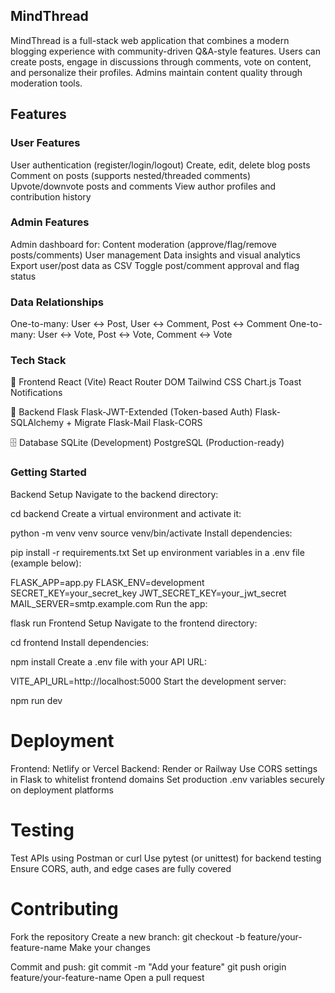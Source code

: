 ## MindThread
MindThread is a full-stack web application that combines a modern blogging experience with community-driven Q&A-style features. Users can create posts, engage in discussions through comments, vote on content, and personalize their profiles. Admins maintain content quality through moderation tools.

## Features
### User Features
User authentication (register/login/logout)
Create, edit, delete blog posts
Comment on posts (supports nested/threaded comments)
Upvote/downvote posts and comments
View author profiles and contribution history

### Admin Features
Admin dashboard for:
Content moderation (approve/flag/remove posts/comments)
User management
Data insights and visual analytics
Export user/post data as CSV
Toggle post/comment approval and flag status

### Data Relationships
One-to-many: User ↔ Post, User ↔ Comment, Post ↔ Comment
One-to-many: User ↔ Vote, Post ↔ Vote, Comment ↔ Vote

### Tech Stack
🔹 Frontend
React (Vite)
React Router DOM
Tailwind CSS
Chart.js
Toast Notifications

🔸 Backend
Flask
Flask-JWT-Extended (Token-based Auth)
Flask-SQLAlchemy + Migrate
Flask-Mail
Flask-CORS

🗄️ Database
SQLite (Development)
PostgreSQL (Production-ready)

### Getting Started
Backend Setup
Navigate to the backend directory:

cd backend
Create a virtual environment and activate it:

python -m venv venv
source venv/bin/activate
Install dependencies:

pip install -r requirements.txt
Set up environment variables in a .env file (example below):

FLASK_APP=app.py
FLASK_ENV=development
SECRET_KEY=your_secret_key
JWT_SECRET_KEY=your_jwt_secret
MAIL_SERVER=smtp.example.com
Run the app:

flask run
Frontend Setup
Navigate to the frontend directory:

cd frontend
Install dependencies:

npm install
Create a .env file with your API URL:

VITE_API_URL=http://localhost:5000
Start the development server:

npm run dev
# Deployment
Frontend: Netlify or Vercel
Backend: Render or Railway
Use CORS settings in Flask to whitelist frontend domains
Set production .env variables securely on deployment platforms

# Testing
Test APIs using Postman or curl
Use pytest (or unittest) for backend testing
Ensure CORS, auth, and edge cases are fully covered

# Contributing
Fork the repository
Create a new branch:
git checkout -b feature/your-feature-name
Make your changes

Commit and push:
git commit -m "Add your feature"
git push origin feature/your-feature-name
Open a pull request